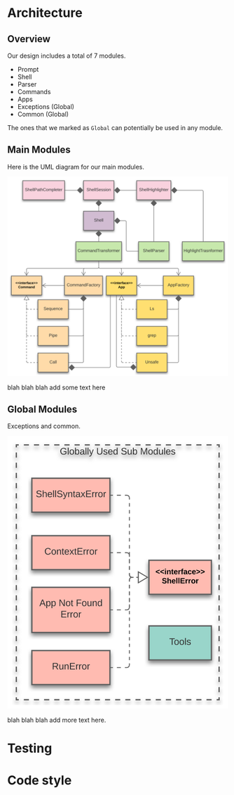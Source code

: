 # Architecture

## Overview
Our design includes a total of 7 modules.

- Prompt
- Shell
- Parser
- Commands
- Apps
- Exceptions (Global)
- Common (Global)

The ones that we marked as `Global` can potentially be used
in any module.

## Main Modules

Here is the UML diagram for our main modules.

![image uml1](../images/uml1.svg)


blah blah blah add some text here


## Global Modules

Exceptions and common.

![image uml2](../images/uml2.svg)

blah blah blah add more text here.

# Testing

# Code style
